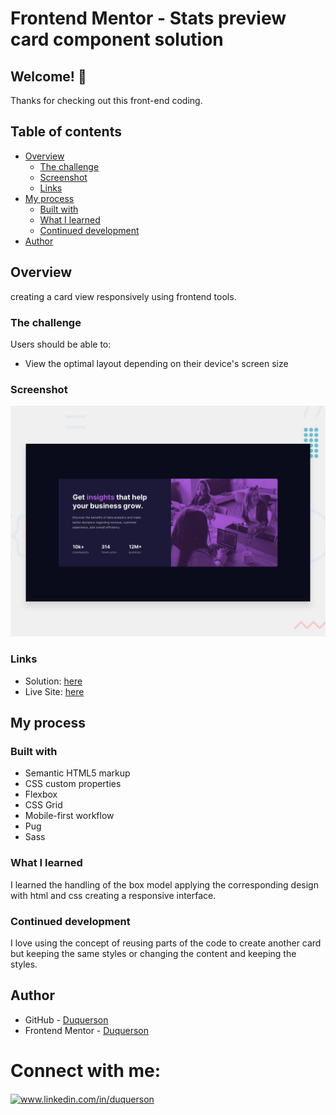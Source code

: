 # Frontend Mentor - Stats preview card component solution

## Welcome! 👋

Thanks for checking out this front-end coding.

## Table of contents

- [Overview](#overview)
  - [The challenge](#the-challenge)
  - [Screenshot](#screenshot)
  - [Links](#links)
- [My process](#my-process)
  - [Built with](#built-with)
  - [What I learned](#what-i-learned)
  - [Continued development](#continued-development)
- [Author](#author)

## Overview

creating a card view responsively using frontend tools.

### The challenge

Users should be able to:

- View the optimal layout depending on their device's screen size

### Screenshot

![](./components/design/desktop-preview.jpg)

### Links

- Solution: [here](https://github.com/duquerson/stats_card_component)
- Live Site: [here](https://duquerson.github.io/stats_card_component/)

## My process

### Built with

- Semantic HTML5 markup
- CSS custom properties
- Flexbox
- CSS Grid
- Mobile-first workflow
- Pug
- Sass

### What I learned

I learned the handling of the box model applying the corresponding design with html and css creating a responsive interface.


### Continued development

I love using the concept of reusing parts of the code to create another card but keeping the same styles or changing the content and keeping the styles.


## Author

- GitHub - [Duquerson](https://github.com/duquerson)
- Frontend Mentor - [Duquerson](https://www.frontendmentor.io/profile/yeyosoto)

# Connect with me:
<p align="left"> 
<a href="https://linkedin.com/in/duquerson" target="blank"><img align="center" src="https://raw.githubusercontent.com/rahuldkjain/github-profile-readme-generator/master/src/images/icons/Social/linked-in-alt.svg" alt="www.linkedin.com/in/duquerson" height="40" width="50" /></a>
</p>

